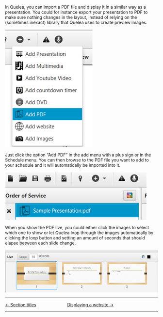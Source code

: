 In Quelea, you can import a PDF file and display it in a similar way as
a presentation. You could for instance export your presentation to PDF
to make sure nothing changes in the layout, instead of relying on the
(sometimes inexact) library that Quelea uses to create preview images.

![](Add_PDF.png)

Just click the option “Add PDF” in the add menu with a plus sign or in
the Schedule menu. You can then browse to the PDF file you want to add
to your schedule and it will automatically be imported into it.

![](PDF_in_schedule.png)

When you show the PDF live, you could either click the images to select
which one to show or let Quelea loop through the images automatically by
clicking the loop button and setting an amount of seconds that should
elapse between each slide change.

![](PDF_live.png)

-----



[← Section titles](Section_titles.md "Section titles")
&nbsp;&nbsp;&nbsp;&nbsp;&nbsp;&nbsp;&nbsp;&nbsp;&nbsp;&nbsp;&nbsp;&nbsp;&nbsp;&nbsp;&nbsp;&nbsp;&nbsp;&nbsp;&nbsp;&nbsp;&nbsp;&nbsp;&nbsp;&nbsp; [Displaying a website
→](Displaying_a_website.md "Displaying a website")

---
